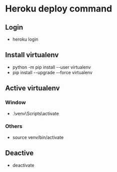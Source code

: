 # Heroku deploy command
## Login
- heroku login
## Install virtualenv
- python -m pip install --user virtualenv
- pip install --upgrade --force virtualenv
## Active virtualenv
### Window
- .\venv\Scripts\activate
### Others
- source venv/bin/activate
## Deactive
- deactivate
